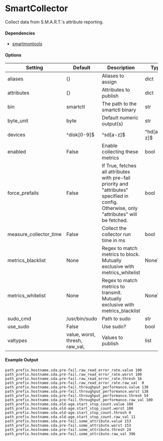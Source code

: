 <!--This file was generated from the python source
Please edit the source to make changes
-->
SmartCollector
=====

Collect data from S.M.A.R.T.'s attribute reporting.

#### Dependencies

 * [smartmontools](https://www.smartmontools.org)


#### Options

Setting | Default | Description | Type
--------|---------|-------------|-----
aliases | {} | Aliases to assign | dict
attributes | {} | Attributes to publish | dict
bin | smartctl | The path to the smartctl binary | str
byte_unit | byte | Default numeric output(s) | str
devices | ^disk[0-9]$|^sd[a-z]$|^hd[a-z]$ | Devices to collect stats on (regexp) | str
enabled | False | Enable collecting these metrics | bool
force_prefails | False | If True, fetches all attributes with pre-fail priority and "attributes" specified in config. Otherwise, only "attributes" will be fetched. | bool
measure_collector_time | False | Collect the collector run time in ms | bool
metrics_blacklist | None | Regex to match metrics to block. Mutually exclusive with metrics_whitelist | NoneType
metrics_whitelist | None | Regex to match metrics to transmit. Mutually exclusive with metrics_blacklist | NoneType
sudo_cmd | /usr/bin/sudo | Path to sudo | str
use_sudo | False | Use sudo? | bool
valtypes | value, worst, thresh, raw_val, | Values to publish | list

#### Example Output

```
path_prefix.hostname.sda.pre-fail.raw_read_error_rate.value 100
path_prefix.hostname.sda.pre-fail.raw_read_error_rate.worst 100
path_prefix.hostname.sda.pre-fail.raw_read_error_rate.thresh 16
path_prefix.hostname.sda.pre-fail.raw_read_error_rate.raw_val  0
path_prefix.hostname.sda.pre-fail.throughput_performance.value 138
path_prefix.hostname.sda.pre-fail.throughput_performance.worst 138
path_prefix.hostname.sda.pre-fail.throughput_performance.thresh 54
path_prefix.hostname.sda.pre-fail.throughput_performance.raw_val 100
path_prefix.hostname.sda.old-age.start_stop_count.value 100
path_prefix.hostname.sda.old-age.start_stop_count.worst 100
path_prefix.hostname.sda.old-age.start_stop_count.thresh 0
path_prefix.hostname.sda.old-age.start_stop_count.raw_val 11
path_prefix.hostname.sda.pre-fail.some_attribute.value 153
path_prefix.hostname.sda.pre-fail.some_attribute.worst 153
path_prefix.hostname.sda.pre-fail.some_attribute.thresh 24
path_prefix.hostname.sda.pre-fail.some_attribute.raw_val 396
```
